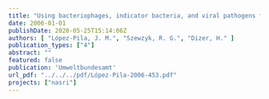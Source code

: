 ```yaml
---
title: "Using bacteriophages, indicator bacteria, and viral pathogens for assessing the health risk of drinking water obtained by bank filtration"
date: 2006-01-01
publishDate: 2020-05-25T15:14:06Z
authors: [ "López-Pila, J. M.", "Szewzyk, R. G.", "Dizer, H." ]
publication_types: ["4"]
abstract: ""
featured: false
publication: 'Umweltbundesamt'
url_pdf: "../../../pdf/López-Pila-2006-453.pdf"
projects: ["nasri"]
---
```


